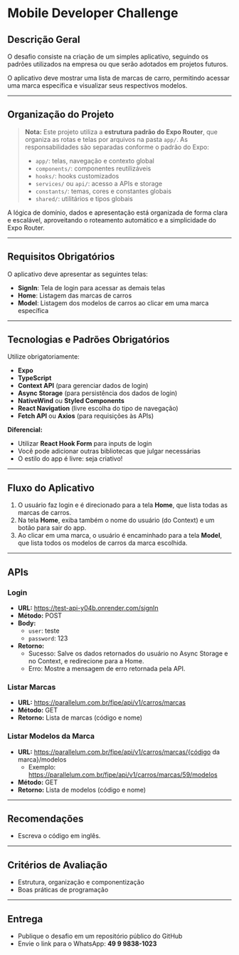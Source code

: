 # Mobile Developer Challenge

## Descrição Geral

O desafio consiste na criação de um simples aplicativo, seguindo os padrões utilizados na empresa ou que serão adotados em projetos futuros.

O aplicativo deve mostrar uma lista de marcas de carro, permitindo acessar uma marca específica e visualizar seus respectivos modelos.

---

## Organização do Projeto

> **Nota:** Este projeto utiliza a **estrutura padrão do Expo Router**, que organiza as rotas e telas por arquivos na pasta `app/`. As responsabilidades são separadas conforme o padrão do Expo:
>
> - `app/`: telas, navegação e contexto global
> - `components/`: componentes reutilizáveis
> - `hooks/`: hooks customizados
> - `services/` ou `api/`: acesso a APIs e storage
> - `constants/`: temas, cores e constantes globais
> - `shared/`: utilitários e tipos globais

A lógica de domínio, dados e apresentação está organizada de forma clara e escalável, aproveitando o roteamento automático e a simplicidade do Expo Router.

---

## Requisitos Obrigatórios

O aplicativo deve apresentar as seguintes telas:

- **SignIn**: Tela de login para acessar as demais telas
- **Home**: Listagem das marcas de carros
- **Model**: Listagem dos modelos de carros ao clicar em uma marca específica

---

## Tecnologias e Padrões Obrigatórios

Utilize obrigatoriamente:

- **Expo**
- **TypeScript**
- **Context API** (para gerenciar dados de login)
- **Async Storage** (para persistência dos dados de login)
- **NativeWind** ou **Styled Components**
- **React Navigation** (livre escolha do tipo de navegação)
- **Fetch API** ou **Axios** (para requisições às APIs)

**Diferencial:**

- Utilizar **React Hook Form** para inputs de login
- Você pode adicionar outras bibliotecas que julgar necessárias
- O estilo do app é livre: seja criativo!

---

## Fluxo do Aplicativo

1. O usuário faz login e é direcionado para a tela **Home**, que lista todas as marcas de carros.
2. Na tela **Home**, exiba também o nome do usuário (do Context) e um botão para sair do app.
3. Ao clicar em uma marca, o usuário é encaminhado para a tela **Model**, que lista todos os modelos de carros da marca escolhida.

---

## APIs

### Login

- **URL:** <https://test-api-y04b.onrender.com/signIn>
- **Método:** POST
- **Body:**
  - `user`: teste
  - `password`: 123
- **Retorno:**
  - Sucesso: Salve os dados retornados do usuário no Async Storage e no Context, e redirecione para a Home.
  - Erro: Mostre a mensagem de erro retornada pela API.

### Listar Marcas

- **URL:** <https://parallelum.com.br/fipe/api/v1/carros/marcas>
- **Método:** GET
- **Retorno:** Lista de marcas (código e nome)

### Listar Modelos da Marca

- **URL:** <https://parallelum.com.br/fipe/api/v1/carros/marcas/{código> da marca}/modelos
  - Exemplo: <https://parallelum.com.br/fipe/api/v1/carros/marcas/59/modelos>
- **Método:** GET
- **Retorno:** Lista de modelos (código e nome)

---

## Recomendações

- Escreva o código em inglês.

---

## Critérios de Avaliação

- Estrutura, organização e componentização
- Boas práticas de programação

---

## Entrega

- Publique o desafio em um repositório público do GitHub
- Envie o link para o WhatsApp: **49 9 9838-1023**
